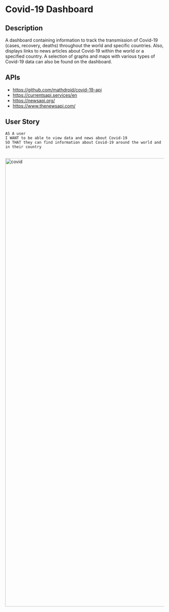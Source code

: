 # Covid-19 Dashboard

## Description
A dashboard containing information to track the transmission of Covid-19 (cases, recovery, deaths) throughout the world and specific countries. Also, displays links to news articles about Covid-19 within the world or a specified country. A selection of graphs and maps with various types of Covid-19 data can also be found on the dashboard.

## APIs
* https://github.com/mathdroid/covid-19-api
* https://currentsapi.services/en
* https://newsapi.org/
* https://www.thenewsapi.com/

## User Story
```
AS A user
I WANT to be able to view data and news about Covid-19
SO THAT they can find information about Covid-19 around the world and in their country
```

##
<img width="1417" alt="covid" src="https://user-images.githubusercontent.com/78068602/159216228-d87039f7-3590-44ee-9d8d-362fb248c343.png">
